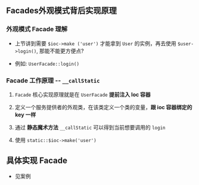 ## Facades外观模式背后实现原理


### 外观模式 Facade 理解
* 上节讲到需要 `$ioc->make ('user')` 才能拿到 `User` 的实例，再去使用 `$user->login()`, 那能不能更方便点?

* 例如: `UserFacade::login()`


### Facade 工作原理 -- `__callStatic`
1. `Facade` 核心实现原理就是在 `UserFacade` __提前注入 Ioc 容器__

2. 定义一个服务提供者的外观类，在该类定义一个类的变量，__跟 ioc 容器绑定的 key 一样__

3. 通过 __静态魔术方法__ `__callStatic` 可以得到当前想要调用的 `login`

4. 使用 `static::$ioc->make('user')`


## 具体实现 Facade
* 见案例
